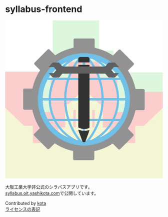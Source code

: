 # syllabus-frontend

![icon](https://raw.githubusercontent.com/oit-tools/syllabus/master/web/public/icon.webp)

大阪工業大学非公式のシラバスアプリです。  
[syllabus.oit.yashikota.com](https://v2.syllabus.oit.yashikota.com)で公開しています。  

Contributed by [kota](https://github.com/yashikota)  
[ライセンスの表記](https://raw.githubusercontent.com/oit-tools/syllabus-frontend/master/public/license.txt)
